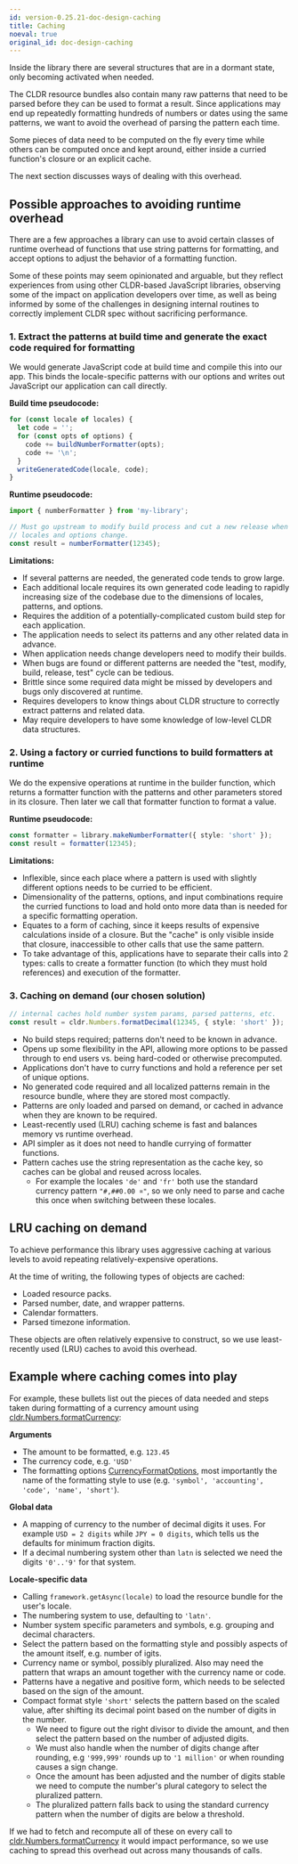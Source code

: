 ```yaml
---
id: version-0.25.21-doc-design-caching
title: Caching
noeval: true
original_id: doc-design-caching
---
```


Inside the library there are several structures that are in a dormant state, only becoming activated when needed.

The CLDR resource bundles also contain many raw patterns that need to be parsed before they can be used to format a result. Since applications may end up repeatedly formatting hundreds of numbers or dates using the same patterns, we want to avoid the overhead of parsing the pattern each time.

Some pieces of data need to be computed on the fly every time while others can be computed once and kept around, either inside a curried function's closure or an explicit cache.

The next section discusses ways of dealing with this overhead.

## Possible approaches to avoiding runtime overhead

There are a few approaches a library can use to avoid certain classes of runtime overhead of functions that use string patterns for formatting, and accept options to adjust the behavior of a formatting function.

Some of these points may seem opinionated and arguable, but they reflect experiences from using other CLDR-based JavaScript libraries, observing some of the impact on application developers over time, as well as being informed by some of the challenges in designing internal routines to correctly implement CLDR spec without sacrificing performance.

### 1. Extract the patterns at build time and generate the exact code required for formatting

We would generate JavaScript code at build time and compile this into our app. This binds the locale-specific patterns with our options and writes out JavaScript our application can call directly.

**Build time pseudocode:**

```typescript
for (const locale of locales) {
  let code = '';
  for (const opts of options) {
    code += buildNumberFormatter(opts);
    code += '\n';
  }
  writeGeneratedCode(locale, code);
}
```

**Runtime pseudocode:**

```typescript
import { numberFormatter } from 'my-library';

// Must go upstream to modify build process and cut a new release when
// locales and options change.
const result = numberFormatter(12345);
```

**Limitations:**

 * If several patterns are needed, the generated code tends to grow large.
 * Each additional locale requires its own generated code leading to rapidly increasing size of the codebase due to the dimensions of locales, patterns, and options.
 * Requires the addition of a potentially-complicated custom build step for each application.
 * The application needs to select its patterns and any other related data in advance.
 * When application needs change developers need to modify their builds.
 * When bugs are found or different patterns are needed the "test, modify, build, release, test" cycle can be tedious.
 * Brittle since some required data might be missed by developers and bugs only discovered at runtime.
 * Requires developers to know things about CLDR structure to correctly extract patterns and related data.
 * May require developers to have some knowledge of low-level CLDR data structures.

### 2. Using a factory or curried functions to build formatters at runtime

We do the expensive operations at runtime in the builder function, which returns a formatter function with the patterns and other parameters stored in its closure. Then later we call that formatter function to format a value.

**Runtime pseudocode:**

```typescript
const formatter = library.makeNumberFormatter({ style: 'short' });
const result = formatter(12345);
```

**Limitations:**

 * Inflexible, since each place where a pattern is used with slightly different options needs to be curried to be efficient.
 * Dimensionality of the patterns, options, and input combinations require the curried functions to load and hold onto more data than is needed for a specific formatting operation.
 * Equates to a form of caching, since it keeps results of expensive calculations inside of a closure. But the "cache" is only visible inside that closure, inaccessible to other calls that use the same pattern.
 * To take advantage of this, applications have to separate their calls into 2 types: calls to create a formatter function (to which they must hold references) and execution of the formatter.

### 3. Caching on demand (our chosen solution)

```typescript
// internal caches hold number system params, parsed patterns, etc.
const result = cldr.Numbers.formatDecimal(12345, { style: 'short' });
```

 * No build steps required; patterns don't need to be known in advance.
 * Opens up some flexibility in the API, allowing more options to be passed through to end users vs. being hard-coded or otherwise precomputed.
 * Applications don't have to curry functions and hold a reference per set of unique options.
 * No generated code required and all localized patterns remain in the resource bundle, where they are stored most compactly.
 * Patterns are only loaded and parsed on demand, or cached in advance when they are known to be required.
 * Least-recently used (LRU) caching scheme is fast and balances memory vs runtime overhead.
 * API simpler as it does not need to handle currying of formatter functions.
 * Pattern caches use the string representation as the cache key, so caches can be global and reused across locales.
   * For example the locales `'de'` and `'fr'` both use the standard currency pattern `"#,##0.00 ¤"`, so we only need to parse and cache this once when switching between these locales.

## LRU caching on demand

To achieve performance this library uses aggressive caching at various levels to avoid repeating relatively-expensive operations.

At the time of writing, the following types of objects are cached:

 * Loaded resource packs.
 * Parsed number, date, and wrapper patterns.
 * Calendar formatters.
 * Parsed timezone information.

These objects are often relatively expensive to construct, so we use least-recently used (LRU) caches to avoid this overhead.

## Example where caching comes into play

For example, these bullets list out the pieces of data needed and steps taken during formatting of a currency amount using [cldr.Numbers.formatCurrency](api-cldr-numbers.html#formatcurrency):

**Arguments**
 * The amount to be formatted, e.g. `123.45`
 * The currency code, e.g. `'USD'`
 * The formatting options [CurrencyFormatOptions](api-currencyformatoptions.html), most importantly the name of the formatting style to use (e.g. `'symbol', 'accounting', 'code', 'name', 'short'`).

 **Global data**
 * A mapping of currency to the number of decimal digits it uses. For example `USD = 2 digits` while `JPY = 0 digits`, which tells us the defaults for minimum fraction digits.
 * If a decimal numbering system other than `latn` is selected we need the digits `'0'..'9'` for that system.

 **Locale-specific data**
 * Calling `framework.getAsync(locale)` to load the resource bundle for the user's locale.
 * The numbering system to use, defaulting to `'latn'`.
 * Number system specific parameters and symbols, e.g. grouping and decimal characters.
 * Select the pattern based on the formatting style and possibly aspects of the amount itself, e.g. number of igits.
 * Currency name or symbol, possibly pluralized. Also may need the pattern that wraps an amount together with the currency name or code.
 * Patterns have a negative and positive form, which needs to be selected based on the sign of the amount.
 * Compact format style `'short'` selects the pattern based on the scaled value, after shifting its decimal point based on the number of digits in the number.
   * We need to figure out the right divisor to divide the amount, and then select the pattern based on the number of adjusted digits.
   * We must also handle when the number of digits change after rounding, e.g `'999,999'` rounds up to `'1 million'` or when rounding causes a sign change.
   * Once the amount has been adjusted and the number of digits stable we need to compute the number's plural category to select the pluralized pattern.
   * The pluralized pattern falls back to using the standard currency pattern when the number of digits are below a threshold.

If we had to fetch and recompute all of these on every call to [cldr.Numbers.formatCurrency](api-cldr-numbers.html#formatcurrency) it would impact performance, so we use caching to spread this overhead out across many thousands of calls.
